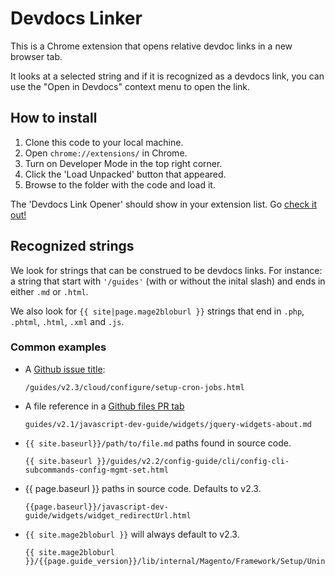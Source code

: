 # Devdocs Linker

This is a Chrome extension that opens relative devdoc links in a new browser tab.

It looks at a selected string and if it is recognized as a devdocs link, you can use the "Open in Devdocs" context menu to open the link.

## How to install

1. Clone this code to your local machine.
1. Open `chrome://extensions/` in Chrome.
1. Turn on Developer Mode in the top right corner.
1. Click the 'Load Unpacked' button that appeared.
1. Browse to the folder with the code and load it.

The 'Devdocs Link Opener' should show in your extension list. Go [check it out!](https://github.com/magento/devdocs/pulls)

## Recognized strings

We look for strings that can be construed to be devdocs links.
For instance: a string that start with `'/guides'` (with or without the inital slash) and ends in either `.md` or `.html`.

We also look for `{{ site|page.mage2bloburl }}` strings that end in `.php`, `.phtml`, `.html`, `.xml` and `.js`.

### Common examples

- A [Github issue title](https://github.com/magento/devdocs/issues/4681):

      /guides/v2.3/cloud/configure/setup-cron-jobs.html

- A file reference in a [Github files PR tab](https://github.com/magento/devdocs/pull/4715/files)

      guides/v2.1/javascript-dev-guide/widgets/jquery-widgets-about.md

- `{{ site.baseurl}}/path/to/file.md` paths found in source code.

      {{ site.baseurl }}/guides/v2.2/config-guide/cli/config-cli-subcommands-config-mgmt-set.html

- {{ page.baseurl }} paths in source code. Defaults to v2.3.

      {{page.baseurl}}/javascript-dev-guide/widgets/widget_redirectUrl.html

- `{{ site.mage2bloburl }}` will always default to v2.3.

      {{ site.mage2bloburl }}/{{page.guide_version}}/lib/internal/Magento/Framework/Setup/UninstallInterface.php
